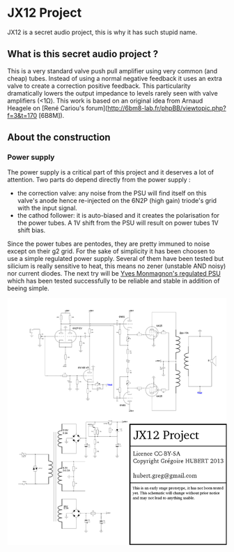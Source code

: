 # JX12 Project

JX12 is a secret audio project, this is why it has such stupid name. 

## What is this secret audio project ?

This is a very standard valve push pull amplifier using very common (and cheap) tubes. Instead of using a normal negative feedback it uses an extra valve to create a correction positive feedback. This particularity dramatically lowers the output impedance to levels rarely seen with valve amplifiers (<1Ω). This work is based on an original idea from Arnaud Heagele on [René Cariou's forum](http://6bm8-lab.fr/phpBB/viewtopic.php?f=3&t=170 [6B8M]).

## About the construction

### Power supply

The power supply is a critical part of this project and it deserves a lot of attention. Two parts do depend directly from the power supply :

 * the correction valve: any noise from the PSU will find itself on this valve's anode hence re-injected on the 6N2P (high gain) triode's grid with the input signal.
 * the cathod follower: it is auto-biased and it creates the polarisation for the power tubes. A 1V shift from the PSU will result on power tubes 1V shift bias.

Since the power tubes are pentodes, they are pretty immuned to noise except on their g2 grid. For the sake of simplicity it has been choosen to use a simple regulated power supply. Several of them have been tested but silicium is really sensitive to heat, this means no zener (unstable AND noisy) nor current diodes. The next try will be [Yves Monmagnon's regulated PSU](http://www.dissident-audio.com/RegulHT/Regul.html) which has been tested successfully to be reliable and stable in addition of beeing simple.

![schematic](schematics/JX12.png)
